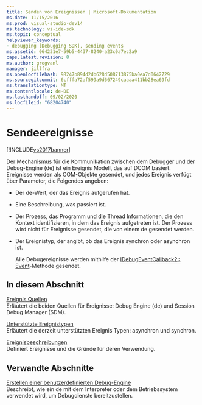 ```yaml
---
title: Senden von Ereignissen | Microsoft-Dokumentation
ms.date: 11/15/2016
ms.prod: visual-studio-dev14
ms.technology: vs-ide-sdk
ms.topic: conceptual
helpviewer_keywords:
- debugging [Debugging SDK], sending events
ms.assetid: 064231e7-59b5-4437-8240-a23c0a7ec2a9
caps.latest.revision: 8
ms.author: gregvanl
manager: jillfra
ms.openlocfilehash: 98247b894d2db628d508713875ba0ea7d0642729
ms.sourcegitcommit: 6cfffa72af599a9d667249caaaa411bb28ea69fd
ms.translationtype: MT
ms.contentlocale: de-DE
ms.lasthandoff: 09/02/2020
ms.locfileid: "68204740"
---
```

# <a name="sending-events"></a>Sendeereignisse
[!INCLUDE[vs2017banner](../../includes/vs2017banner.md)]

Der Mechanismus für die Kommunikation zwischen dem Debugger und der Debug-Engine (de) ist ein Ereignis Modell, das auf DCOM basiert. Ereignisse werden als COM-Objekte gesendet, und jedes Ereignis verfügt über Parameter, die Folgendes angeben:  
  
- Der de-Wert, der das Ereignis aufgerufen hat.  
  
- Eine Beschreibung, was passiert ist.  
  
- Der Prozess, das Programm und die Thread Informationen, die den Kontext identifizieren, in dem das Ereignis aufgetreten ist. Der Prozess wird nicht für Ereignisse gesendet, die von einem de gesendet werden.  
  
- Der Ereignistyp, der angibt, ob das Ereignis synchron oder asynchron ist.  
  
  Alle Debugereignisse werden mithilfe der [IDebugEventCallback2:: Event](../../extensibility/debugger/reference/idebugeventcallback2-event.md)-Methode gesendet.  
  
## <a name="in-this-section"></a>In diesem Abschnitt  
 [Ereignis Quellen](../../extensibility/debugger/event-sources-visual-studio-sdk.md)  
 Erläutert die beiden Quellen für Ereignisse: Debug Engine (de) und Session Debug Manager (SDM).  
  
 [Unterstützte Ereignistypen](../../extensibility/debugger/supported-event-types.md)  
 Erläutert die derzeit unterstützten Ereignis Typen: asynchron und synchron.  
  
 [Ereignisbeschreibungen](../../extensibility/debugger/event-descriptions.md)  
 Definiert Ereignisse und die Gründe für deren Verwendung.  
  
## <a name="related-sections"></a>Verwandte Abschnitte  
 [Erstellen einer benutzerdefinierten Debug-Engine](../../extensibility/debugger/creating-a-custom-debug-engine.md)  
 Beschreibt, wie ein de mit dem Interpreter oder dem Betriebssystem verwendet wird, um Debugdienste bereitzustellen.
